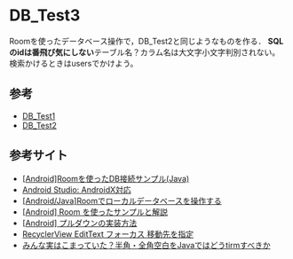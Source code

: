 # DB_Test3

Roomを使ったデータベース操作で，DB_Test2と同じようなものを作る．
**SQLのidは番飛び気にしない**テーブル名？カラム名は大文字小文字判別されない。
検索かけるときはusersでかけよう。

## 参考

- [DB_Test1](https://github.com/Nave-wata/MyDungeon/tree/main/DB_Test1)
- [DB_Test2](https://github.com/Nave-wata/MyDungeon/tree/main/DB_Test2)

## 参考サイト

- [[Android]Roomを使ったDB接続サンプル(Java)](http://tech-fill.net/android-room-sample/)
- [Android Studio: AndroidX対応](http://mechsys.tec.u-ryukyu.ac.jp/~oshiro/SiteList/2020/07/09/67416/)
- [[Android/Java]Roomでローカルデータベースを操作する](https://qiita.com/b_a_a_d_o/items/45bda89f49bf163144af)
- [[Android] Room を使ったサンプルと解説](https://qiita.com/kaleidot725/items/34f29efaeb6d836e010e)
- [[Android] プルダウンの実装方法](https://qiita.com/QiitaD/items/e7b7ed95d0abaa106337)
- [RecyclerView EditText フォーカス 移動先を指定](https://teratail.com/questions/340347)
- [みんな実はこまっていた？半角・全角空白をJavaではどうtirmすべきか](https://www.bold.ne.jp/engineer-club/java-trim#-stripCharacterisWhitespace)
